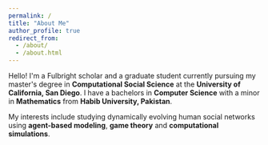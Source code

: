 ```yaml
---
permalink: /
title: "About Me"
author_profile: true
redirect_from:
  - /about/
  - /about.html
---
```


Hello! I'm a Fulbright scholar and a graduate student currently pursuing my master's degree in **Computational Social Science** at the **University of California, San Diego**. I have a bachelors in **Computer Science** with a minor in **Mathematics** from **Habib University, Pakistan**.

My interests include studying dynamically evolving human social networks using **agent-based modeling**, **game theory** and **computational simulations**.
